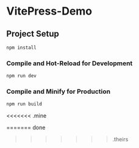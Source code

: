 # VitePress-Demo

## Project Setup

```sh
npm install
```

### Compile and Hot-Reload for Development

```sh
npm run dev
```

### Compile and Minify for Production

```sh
npm run build
```
<<<<<<< .mine



=======
done


>>>>>>> .theirs
